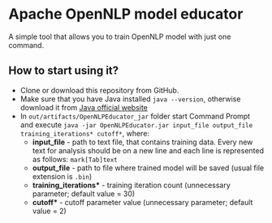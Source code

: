 # Apache OpenNLP model educator
A simple tool that allows you to train OpenNLP model with just one command.

## How to start using it?
* Clone or download this repository from GitHub.
* Make sure that you have Java installed `java --version`, otherwise download it from [Java official website](https://java.com/en/download/)
* In `out/artifacts/OpenNLPEducator_jar` folder start Command Prompt and execute `java -jar OpenNLPEducator.jar input_file output_file training_iterations* cutoff*`, where:
    * __input_file__ - path to text file, that contains training data. Every new text for analysis should be on a new line and each line is represented as follows: `mark[Tab]text`
    * __output_file__ - path to file where trained model will be saved (usual file extension is `.bin`)
    * __training_iterations*__ - training iteration count (unnecessary parameter; default value = 30)
    * __cutoff*__ - cutoff parameter value (unnecessary parameter; default value = 2)
